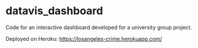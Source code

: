# datavis_dashboard
 Code for an interactive dashboard developed for a university group project.


Deployed on Heroku: https://losangeles-crime.herokuapp.com/
